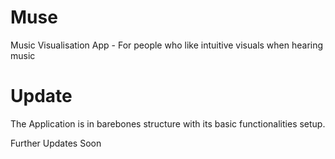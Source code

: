 # Muse
Music Visualisation App - For people who like intuitive visuals when hearing music


# Update 

The Application is in barebones structure with its basic functionalities setup. 

Further Updates Soon